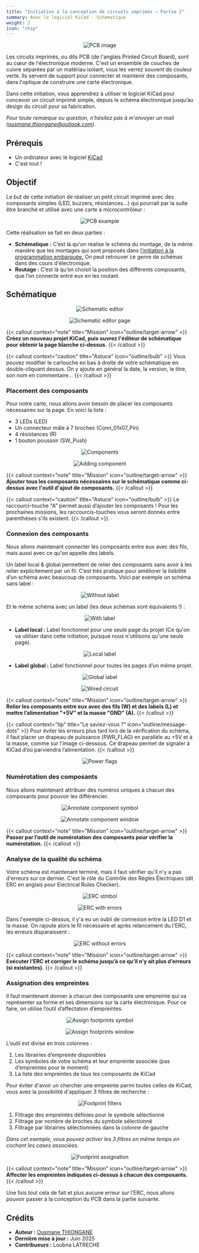 ```yaml
---
title: "Initiation à la conception de circuits imprimés – Partie 1"
summary: Avec le logiciel KiCad - Schématique
weight: 2
icon: "chip"
---
```


<p align="center">
    <img src="/chroma/images/pcb.png" alt="PCB image" class="w-full h-auto" />
</p>

Les circuits imprimés, ou dits PCB (de l'anglais Printed Circuit Board), sont au cœur de l'électronique moderne. C'est un ensemble de couches de cuivre séparées par un matériau isolant, vous les verrez souvent de couleur verte. Ils servent de support pour connecter et maintenir des composants, dans l'optique de construire une carte électronique.

Dans cette initiation, vous apprendrez à utiliser le logiciel KiCad pour concevoir un circuit imprimé simple, depuis le schéma électronique jusqu’au design du circuit pour sa fabrication.

_Pour toute remarque ou question, n'hésitez pas à m'envoyer un mail ([ousmane.thiongane@outlook.com](mailto:ousmane.thiongane@outlook.com))._

## Prérequis

* Un ordinateur avec le logiciel [KiCad](https://www.kicad.org/)
* C'est tout !

## Objectif

Le but de cette initiation de réaliser un petit circuit imprimé avec des composants simples (LED, buzzers, résistances…) qui pourrait par la suite être branché et utilisé avec une carte à microcontrôleur :

<p align="center">
    <img src="/chroma/images/schematic1.png" alt="PCB example" class="w-full h-auto" />
</p>

Cette réalisation se fait en deux parties :

* **Schématique :** C’est là qu'on réalise le schéma du montage, de la même manière que les montages qui sont proposés dans [l'initiation à la programmation embarquée.]() On peut retrouver ce genre de schémas dans des cours d'électronique.
* **Routage :** C’est là qu’on choisit la position des différents composants, que l’on connecte entre eux en les routant.

## Schématique

<p align="center">
    <img src="/chroma/images/schematic2_fr.png" alt="Schematic editor" class="w-full h-auto" />
</p>

<p align="center">
    <img src="/chroma/images/schematic3.jpg" alt="Schematic editor page" class="w-full h-auto" />
</p>

{{< callout context="note" title="Mission" icon="outline/target-arrow" >}}
**Créez un nouveau projet KiCad, puis ouvrez l'éditeur de schématique pour obtenir la page blanche ci-dessus.**
{{< /callout >}}

{{< callout context="caution" title="Astuce" icon="outline/bulb" >}}
Vous pouvez modifier le cartouche en bas à droite de votre schématique en double-cliquant dessus. On y ajoute en général la date, la version, le titre, son nom en commentaire…
{{< /callout >}}

### Placement des composants

Pour notre carte, nous allons avoir besoin de placer les composants nécessaires sur la page. En voici la liste :

* 3 LEDs (LED)
* Un connecteur mâle à 7 broches (Conn_01x07_Pin)
* 4 résistances (R)
* 1 bouton poussoir (SW_Push)

<p align="center">
    <img src="/chroma/images/schematic4.jpg" alt="Components" class="w-full h-auto" />
</p>

<p align="center">
    <img src="/chroma/images/schematic5.jpg" alt="Adding component" class="w-full h-auto" />
</p>

{{< callout context="note" title="Mission" icon="outline/target-arrow" >}}
**Ajouter tous les composants nécessaires sur le schématique comme ci-dessus avec l'outil d'ajout de composants.**
{{< /callout >}}

{{< callout context="caution" title="Astuce" icon="outline/bulb" >}}
Le raccourci-touche "A" permet aussi d’ajouter les composants ! Pour les prochaines missions, les raccourcis-touches vous seront donnés entre parenthèses s'ils existent.
{{< /callout >}}

### Connexion des composants

Nous allons maintenant connecter les composants entre eux avec des fils, mais aussi avec ce qu'on appelle des labels.

Un label local & global permettent de relier des composants sans avoir à les relier explicitement par un fil. C’est très pratique pour améliorer la lisibilité d’un schéma avec beaucoup de composants. Voici par exemple un schéma sans label :

<p align="center">
    <img src="/chroma/images/schematic6.jpg" alt="Without label" class="w-full h-auto" />
</p>

Et le même schéma avec un label (les deux schémas sont équivalents !) :

<p align="center">
    <img src="/chroma/images/schematic7.jpg" alt="With label" class="w-full h-auto" />
</p>

* **Label local :** Label fonctionnel pour une seule page du projet (Ce qu'on va utiliser dans cette initiation, puisque nous n'utilisons qu'une seule page).

<p align="center">
    <img src="/chroma/images/schematic8.jpg" alt="Local label" class="w-full h-auto" />
</p>

* **Label global :** Label fonctionnel pour toutes les pages d’un même projet.

<p align="center">
    <img src="/chroma/images/schematic9.jpg" alt="Global label" class="w-full h-auto" />
</p>

<p align="center">
    <img src="/chroma/images/schematic10.jpg" alt="Wired circuit" class="w-full h-auto" />
</p>

{{< callout context="note" title="Mission" icon="outline/target-arrow" >}}
**Relier les composants entre eux avec des fils (W) et des labels (L) et mettre l’alimentation "+5V" et la masse "GND" (A).**
{{< /callout >}}

{{< callout context="tip" title="Le saviez-vous ?" icon="outline/message-dots" >}}
Pour éviter les erreurs plus tard lors de la vérification du schéma, il faut placer un drapeau de puissance (PWR_FLAG) en parallèle au +5V et à la masse, comme sur l'image ci-dessous. Ce drapeau permet de signaler à KiCad d’où parviendra l’alimentation.
{{< /callout >}}

<p align="center">
    <img src="/chroma/images/schematic11.jpg" alt="Power flags" class="w-full h-auto" />
</p>

### Numérotation des composants

Nous allons maintenant attribuer des numéros uniques à chacun des composants pour pouvoir les différencier.

<p align="center">
    <img src="/chroma/images/schematic12.jpg" alt="Annotate component symbol" class="w-full h-auto" />
</p>

<p align="center">
    <img src="/chroma/images/schematic13_fr.png" alt="Annotate component window" class="w-full h-auto" />
</p>

{{< callout context="note" title="Mission" icon="outline/target-arrow" >}}
**Passer par l’outil de numérotation des composants pour vérifier la numérotation.**
{{< /callout >}}

### Analyse de la qualité du schéma

Votre schéma est maintenant terminé, mais il faut vérifier qu'il n'y a pas d'erreurs sur ce dernier. C'est le rôle du Contrôle des Règles Électriques (dit ERC en anglais pour Electrical Rules Checker).

<p align="center">
    <img src="/chroma/images/schematic20.jpg" alt="ERC stmbol" class="w-full h-auto" />
</p>

<p align="center">
    <img src="/chroma/images/schematic14_fr.png" alt="ERC with errors" class="w-full h-auto" />
</p>

Dans l'exemple ci-dessus, il y'a eu un oubli de connexion entre la LED D1 et la masse. On rajoute alors le fil nécessaire et après relancement du l'ERC, les erreurs disparaissent :

<p align="center">
    <img src="/chroma/images/schematic15_fr.png" alt="ERC without errors" class="w-full h-auto" />
</p>

{{< callout context="note" title="Mission" icon="outline/target-arrow" >}}
**Exécuter l’ERC et corriger le schéma jusqu’à ce qu’il n’y ait plus d’erreurs (si existantes).**
{{< /callout >}}

### Assignation des empreintes

Il faut maintenant donner à chacun des composants une empreinte qui va représenter sa forme et ses dimensions sur la carte électronique. Pour ce faire, on utilise l’outil d’affectation d’empreintes.

<p align="center">
    <img src="/chroma/images/schematic16.jpg" alt="Assign footprints symbol" class="w-full h-auto" />
</p>

<p align="center">
    <img src="/chroma/images/schematic17.jpg" alt="Assign footprints window" class="w-full h-auto" />
</p>

L’outil est divisé en trois colonnes :

1. Les librairies d’empreinte disponibles
2. Les symboles de votre schéma et leur empreinte associée (pas d’empreintes pour le moment)
3. La liste des empreintes de tous les composants de KiCad

Pour éviter d'avoir un chercher une empreinte parmi toutes celles de KiCad, vous avez la possibilité d'appliquer 3 filtres de recherche :

<p align="center">
    <img src="/chroma/images/schematic18.jpg" alt="Footprint filters" class="w-full h-auto" />
</p>

1. Filtrage des empreintes définies pour le symbole sélectionné
2. Filtrage par nombre de broches du symbole sélectionné
3. Filtrage par librairies sélectionnées dans la colonne de gauche

_Dans cet exemple, vous pouvez activer les 3 filtres en même temps en cochant les cases associées._

<p align="center">
    <img src="/chroma/images/schematic19.jpg" alt="Footprint assignation" class="w-full h-auto" />
</p>

{{< callout context="note" title="Mission" icon="outline/target-arrow" >}}
**Affecter les empreintes indiquées ci-dessus à chacun des composants.**
{{< /callout >}}

Une fois tout cela de fait et plus aucune erreur sur l’ERC, nous allons pouvoir passer à la conception du PCB dans la partie suivante.

## Crédits

* **Auteur :** [Ousmane THIONGANE](https://github.com/Mowibox)
* **Dernière mise à jour :** Juin 2025
* **Contribueurs :** Loubna LATRECHE
